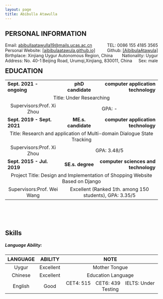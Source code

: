 ```yaml
---
layout: page
title: Abibulla Atawulla
---
```

<h2 id="personal information">PERSONAL INFORMATION</h2>
  <div style='float:left'>Email: <a href="mailto:abibullaatawulla19@mails.ucas.ac.cn" target="_top">abibullaatawulla19@mails.ucas.ac.cn</a></div>
  <div style='float:right'>TEL: 0086 155 4185 3565</div>
  <div style='float:left'>Personal Website: <a href="https://aibibulaatawula.github.io/">[aibibulaatawula.github.io]</a></div>
  <div style='float:right'>Github: <a href="https://www.github.com/AibibulaAtawula/">[AibibulaAtawula]</a></div>
  <div style='float:left'>Birthplace: Xinjiang Uygur Autonomous Region, China</div>
  <div style='float:right'>Nationality: Uygur</div>
  <div style='float:left'>Address:  No. 40-1 Beijing Road, Urumqi,Xinjiang, 830011, China</div>
  <div style='float:right'>Sex: male</div>
<br/><br/><br/>

<h2 id="education">EDUCATION</h2>

  <table border=1 width="100%" rules=none  frame=void cellpadding="0" cellspacing="0">
     <tr>
        <td style="text-align:lesft" colspan="1"><b>Sept. 2021 - ongoing</b></td>
        <td style="text-align:center" rowspan="1"><b>phD candidate</b></td>
        <td style="text-align:right" rowspan="1"><b>computer application technology</b></td>
     </tr>
     <tr>
        <td style="text-align:center" colspan="3">Title: Under Researching</td>
     </tr>
     <tr>
        <td style="text-align:center" colspan="1">Supervisors:Prof. Xi Zhou</td>
        <td style="text-align:center" colspan="2"> GPA: - </td>
     </tr>
     <tr>
        <td style="text-align:lesft" colspan="1"><b>Sept. 2019 - Sept. 2021</b></td>
        <td style="text-align:center" rowspan="1"><b>ME.s. candidate</b></td>
        <td style="text-align:right" rowspan="1"><b>computer application technology</b></td>
     </tr>
     <tr>
        <td style="text-align:center" colspan="3">Title: Research and application of Multi-domain Dialogue State Tracking</td>
     </tr>
     <tr>
        <td style="text-align:center" colspan="1">Supervisors:Prof. Xi Zhou</td>
        <td style="text-align:center" colspan="2"> GPA: 3.48/5</td>
     </tr>
     <tr>
        <td style="text-align:lesft" colspan="1"><b>Sept. 2015 - Jul. 2019</b></td>
        <td style="text-align:center" rowspan="1"><b>SE.s. degree</b></td>
        <td style="text-align:right" rowspan="1"><b>computer sciences and technology</b></td>
     </tr>
     <tr>
        <td style="text-align:center" colspan="3">Project Title: Design and Implementation of Shopping Website Based on Django</td>
     </tr>
     <tr>
        <td style="text-align:center" colspan="1">Supervisors:Prof. Wei Wang</td>
        <td style="text-align:center" colspan="2">Excellent (Ranked 1th.  among 150 students), GPA: 3.35/5 </td>
     </tr>
  </table>
  <br/><br/><br/>
<!-- - **Sept. 2021 - ongoing&ensp;&ensp;&ensp;&ensp;phD candidate&ensp;&ensp;&ensp;&ensp;computer application technology**
&ensp;&ensp;&ensp;&ensp;&ensp;&ensp;[University of Chinese Academy of Sciences ](https://www.ucas.ac.cn)
&ensp;&ensp;&ensp;&ensp;&ensp;&ensp; **Title:** Research and application of Multi-domain Dialogue State Tracking
&ensp;&ensp;&ensp;&ensp;&ensp;&ensp;**Supervisors:**  Prof. Xi Zhou
&ensp;&ensp;&ensp;&ensp;&ensp;&ensp;**Grade:**   GPA: -
- **Sept. 2019 - Sept. 2021&ensp;&ensp;&ensp;&ensp;ME.s. degree&ensp;&ensp;&ensp;&ensp;computer application technology**                 
&ensp;&ensp;&ensp;&ensp;&ensp;&ensp;[University of Chinese Academy of Sciences ](https://www.ucas.ac.cn/)
&ensp;&ensp;&ensp;&ensp;&ensp;&ensp;**Title:** Research and application of Multi-domain Dialogue State Tracking
&ensp;&ensp;&ensp;&ensp;&ensp;&ensp; **Supervisors:**  Prof. Xi Zhou
&ensp;&ensp;&ensp;&ensp;&ensp;&ensp; **Grade:**   GPA: 3.48/5
- **Sept. 2015 - Jul. 2019&ensp;&ensp;&ensp;&ensp;BE.s. degree &ensp;&ensp;&ensp;&ensp; computer application technology**       
&ensp;&ensp;&ensp;&ensp;&ensp;&ensp;[Liaoning Technical University ](https://www.lntu.edu.cn)
&ensp;&ensp;&ensp;&ensp;&ensp;&ensp; **Project Title:** Design and Implementation of Shopping Website Based on Django
&ensp;&ensp;&ensp;&ensp;&ensp;&ensp;**Supervisors:**  Dr. Wei Wang
&ensp;&ensp;&ensp;&ensp;&ensp;&ensp;**Grade:**   Excellent (Ranked 1th.  among 150 students, GPA: 3.35/5-->

## Skills 
##### Language Ability:

| LANGUAGE |  ABILITY  |                             NOTE                             |
| :------: | :-------: | :----------------------------------------------------------: |
|  Uygur   | Excellent |                        Mother Tongue                         |
| Chinese  | Excellent |                      Education Language                      |
| English  |   Good    | CET4: 515&ensp;&ensp;CET6: 439&ensp;&ensp;IELTS: Under Testing |




